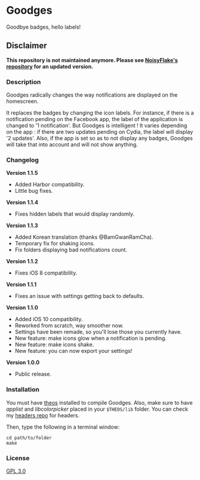 # Goodges
Goodbye badges, hello labels!

## Disclaimer

**This repository is not maintained anymore. Please see [NoisyFlake's repository](https://github.com/NoisyFlake/Goodges) for an updated version.**

### Description
Goodges radically changes the way notifications are displayed on the homescreen.

It replaces the badges by changing the icon labels. For instance, if there is a notification pending on the Facebook app, the label of the application is changed to '1 notification'.
But Goodges is intelligent ! It varies depending on the app : if there are two updates pending on Cydia, the label will display '2 updates'.
Also, if the app is set so as to not display any badges, Goodges will take that into account and will not show anything.

### Changelog
**Version 1.1.5**
* Added Harbor compatibility.
* Little bug fixes.

**Version 1.1.4**
* Fixes hidden labels that would display randomly.

**Version 1.1.3**
* Added Korean translation (thanks @BamGwanRamCha).
* Temporary fix for shaking icons.
* Fix folders displaying bad notifications count.

**Version 1.1.2**
* Fixes iOS 8 compatibility.

**Version 1.1.1**
* Fixes an issue with settings getting back to defaults.

**Version 1.1.0**
* Added iOS 10 compatibility.
* Reworked from scratch, way smoother now.
* Settings have been remade, so you'll lose those you currently have.
* New feature: make icons glow when a notification is pending.
* New feature: make icons shake.
* New feature: you can now export your settings!

**Version 1.0.0**
* Public release.

### Installation
You must have [theos](https://github.com/theos/theos) installed to compile Goodges.
Also, make sure to have *applist* and *libcolorpicker* placed in your `$THEOS/lib` folder.
You can check my [headers repo](https://github.com/faku99/headers) for headers.

Then, type the following in a terminal window:

    cd path/to/folder
    make


### License
[GPL 3.0](LICENSE.md)
